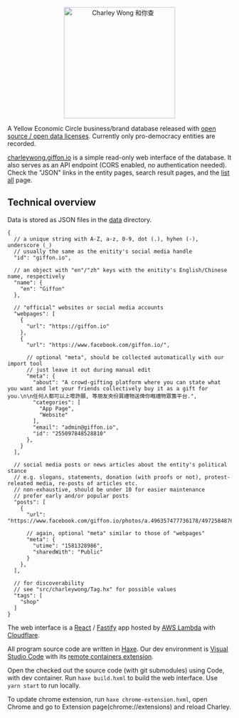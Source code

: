 <p align="center">
<img src="static/images/logo-c-t.png" width="250" alt="Charley Wong 和你查" />
</p>

A Yellow Economic Circle business/brand database released with [open source / open data licenses](LICENSE). Currently only pro-democracy entities are recorded.

[charleywong.giffon.io](https://charleywong.giffon.io/) is a simple read-only web interface of the database. It also serves as an API endpoint (CORS enabled, no authentication needed). Check the "JSON" links in the entity pages, search result pages, and the [list all](https://charleywong.giffon.io/list/all) page.

## Technical overview

Data is stored as JSON files in the [data](data) directory.

```jsonc
{
  // a unique string with A-Z, a-z, 0-9, dot (.), hyhen (-), underscore (_)
  // usually the same as the enitity's social media handle
  "id": "giffon.io",

  // an object with "en"/"zh" keys with the enitity's English/Chinese name, respectively
  "name": {
    "en": "Giffon"
  },
  
  // "official" websites or social media accounts
  "webpages": [
    {
      "url": "https://giffon.io"
    },
    {
      "url": "https://www.facebook.com/giffon.io/",

      // optional "meta", should be collected automatically with our import tool
      // just leave it out during manual edit
      "meta": {
        "about": "A crowd-gifting platform where you can state what you want and let your friends collectively buy it as a gift for you.\n\n任何人都可以上嚟許願, 等朋友夾份買禮物送俾你嘅禮物眾籌平台.",
        "categories": [
          "App Page",
          "Website"
        ],
        "email": "admin@giffon.io",
        "id": "255097848528810"
      },
    }
  ],

  // social media posts or news articles about the entity's political stance
  // e.g. slogans, statements, donation (with proofs or not), protest-releated media, re-posts of articles etc.
  // non-exhaustive, should be under 10 for easier maintenance
  // prefer early and/or popular posts
  "posts": [
    {
      "url": "https://www.facebook.com/giffon.io/photos/a.496357477736178/497258487646077",

      // again, optional "meta" similar to those of "webpages"
      "meta": {
        "utime": "1581328986",
        "sharedWith": "Public"
      }
    },
  ],
  
  // for discoverability
  // see "src/charleywong/Tag.hx" for possible values
  "tags": [
    "shop"
  ]
}
```

The web interface is a [React](https://reactjs.org/) / [Fastify](https://www.fastify.io/) app hosted by [AWS Lambda](https://aws.amazon.com/lambda/) with [Cloudflare](https://www.cloudflare.com/).

All program source code are written in [Haxe](https://haxe.org/). Our dev environment is [Visual Studio Code](https://code.visualstudio.com/) with its [remote containers extension](https://code.visualstudio.com/docs/remote/containers).

Open the checked out the source code (with git submodules) using Code, with dev container. Run `haxe build.hxml` to build the web interface. Use `yarn start` to run locally.

To update chrome extension, run `haxe chrome-extension.hxml`, open Chrome and go to Extension page(chrome://extensions) and reload Charley.
